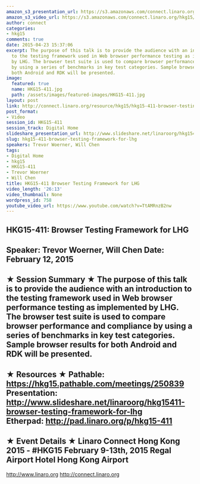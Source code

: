 ```yaml
---
amazon_s3_presentation_url: https://s3.amazonaws.com/connect.linaro.org/hkg15/Videos/02-12-Thursday/HKG15-411.pdf
amazon_s3_video_url: https://s3.amazonaws.com/connect.linaro.org/hkg15/Videos/02-12-Thursday/HKG15-411+Browser+Testing+Framework+for+LHG.mp4
author: connect
categories:
- hkg15
comments: true
date: 2015-04-23 15:37:06
excerpt: The purpose of this talk is to provide the audience with an introduction
  to the testing framework used in Web browser performance testing as implemented
  by LHG. The browser test suite is used to compare browser performance and compliance
  by using a series of benchmarks in key test categories. Sample browser results for
  both Android and RDK will be presented.
image:
  featured: true
  name: HKG15-411.jpg
  path: /assets/images/featured-images/HKG15-411.jpg
layout: post
link: http://connect.linaro.org/resource/hkg15/hkg15-411-browser-testing-framework-for-lhg/
post_format:
- Video
session_id: HKG15-411
session_track: Digital Home
slideshare_presentation_url: http://www.slideshare.net/linaroorg/hkg15411-browser-testing-framework-for-lhg
slug: hkg15-411-browser-testing-framework-for-lhg
speakers: Trevor Woerner, Will Chen
tags:
- Digital Home
- hkg15
- HKG15-411
- Trevor Woerner
- Will Chen
title: HKG15-411 Browser Testing Framework for LHG
video_length: '26:13'
video_thumbnail: None
wordpress_id: 758
youtube_video_url: https://www.youtube.com/watch?v=TtAMRnzB2nw
---
```


HKG15-411: Browser Testing Framework for LHG 
--------------------------------------------------- 
Speaker: Trevor Woerner, Will Chen 
Date: February 12, 2015 
--------------------------------------------------- 
★ Session Summary ★ 
The purpose of this talk is to provide the audience with an introduction to the testing framework used in Web browser performance testing as implemented by LHG. The browser test suite is used to compare browser performance and compliance by using a series of benchmarks in key test categories. Sample browser results for both Android and RDK will be presented. 
-------------------------------------------------- 
★ Resources ★ 
Pathable: https://hkg15.pathable.com/meetings/250839 
Presentation:  http://www.slideshare.net/linaroorg/hkg15411-browser-testing-framework-for-lhg  
Etherpad: http://pad.linaro.org/p/hkg15-411 
--------------------------------------------------- 
★ Event Details ★ 
Linaro Connect Hong Kong 2015 - #HKG15 
February 9-13th, 2015 
Regal Airport Hotel Hong Kong Airport 
--------------------------------------------------- 
http://www.linaro.org 
http://connect.linaro.org